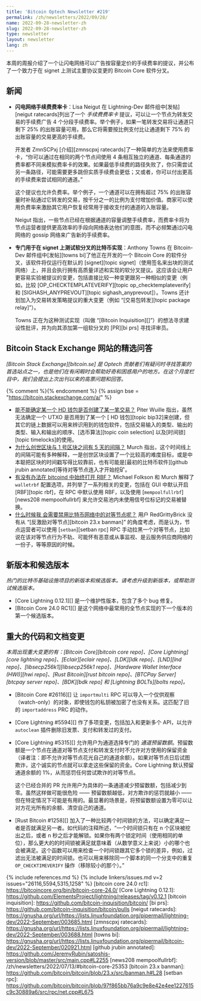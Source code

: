 ```yaml
---
title: 'Bitcoin Optech Newsletter #219'
permalink: /zh/newsletters/2022/09/28/
name: 2022-09-28-newsletter-zh
slug: 2022-09-28-newsletter-zh
type: newsletter
layout: newsletter
lang: zh
---
```


本周的周报介绍了一个让闪电网络可以广告按容量定价的手续费率的提议，并公布了一个致力于在 signet 上测试主要协议变更的 Bitcoin Core 软件分叉。

## 新闻

- **<!--ln-fee-ratecards-->闪电网络手续费费率卡**：Lisa Neigut 在 Lightning-Dev 邮件组中[发帖][neigut ratecards]列出了一个 *手续费费率卡* 提议，可以让一个节点为转发交易的手续费广告 4 个分段手续费率。举个例子，如果一笔转发交易将让通道只剩下 25% 的出账容量可用，那么它将需要按比例支付比让通道剩下 75% 的出账容量的交易更高的手续费。

    开发者 ZmnSCPxj [介绍][zmnscpxj ratecards]了一种简单的方法来使用费率卡，“你可以通过在相同的两个节点间使用 4 条相互独立的通道、每条通道的费率都不同来模拟费率卡的效果。如果最低手续费的路径失败了，你只需尝试另一条路径，可能需要更多跳但实质手续费会更低；又或者，你可以付出更高的手续费来尝试相同的通道。”

    这个提议也允许负费率。举个例子，一个通道可以在拥有超过 75% 的出账容量时补贴通过它转发的交易，按千分之一的比例为支付增加价值。商家可以使用负费率来激励其它用户恢复经常用于接收支付的通道的入账容量。

    Neigut 指出，一些节点已经在根据通道的容量调整手续费率，而费率卡将为节点运营者提供更高效率的手段向网络表达他们的意图，而不必频繁通过闪电网络的 gossip 网络来广告新的手续费率。

- **<!--bitcoin-implementation-designed-for-testing-soft-forks-on-signet-->专门用于在 signet 上测试软分叉的比特币实现**：Anthony Towns 在 Bitcoin-Dev 邮件组中[发帖][towns bi]了他正在开发的一个 Bitcoin Core 的软件分叉，该软件将仅运行在默认的 [signet][topic signet]（使用签名来出块的测试网络）上，并且会执行拥有高质量详述和实现的软分叉提议。这应该会让用户更容易实验被提议的变更，包括直接比较一种变更跟另一种相似的变更（例如，比较 [OP_CHECKTEMPLATEVERIFY][topic op_checktemplateverify] 和 [SIGHASH_ANYPREVOUT][topic sighash_anyprevout]）。Towns 还计划加入为交易转发策略提议的重大变更（例如 “[交易包转发][topic package relay]”）。

    Towns 正在为这种测试实现（叫做 “[Bitcoin Inquisition][]”）的想法寻求建设性批评，并为向其添加第一组软分叉的 [PR][bi prs] 寻找评审员。

## Bitcoin Stack Exchange 网站的精选问答

*[Bitcoin Stack Exchange][bitcoin.se] 是 Optech 贡献者们有疑问时寻找答案的首选站点之一，也是他们在有闲暇时会帮助好奇和困惑用户的地方。在这个月度栏目中，我们会提出上次出刊以来的高票问题和回答。*

{% comment %}<!-- https://bitcoin.stackexchange.com/search?tab=votes&q=created%3a1m..%20is%3aanswer -->{% endcomment %}
{% assign bse = "https://bitcoin.stackexchange.com/a/" %}

- [<!--is-it-possible-to-determine-whether-an-hd-wallet-was-used-to-create-a-given-transaction-->能不能确定某一个 HD 钱包是否创建了某一笔交易？]({{bse}}115311) Piter Wuille 指出，虽然无法确定一个 UTXO 是否用到了某一个 [ HD 钱包][topic bip32]来创建，但其它的链上数据可以用来辨识用到的钱包软件，包括交易输入的类型、输出的类型、输入和输出的顺序、[选币算法][topic coin selection] 以及[时间锁][topic timelocks]的使用。
- [<!--why-is-there-a-5day-gap-between-the-genesis-block-and-block-1-->为什么创世区块与 1 号区块之间有 5 天的间隔？]({{bse}}115344) Murch 指出，这个时间线上的间隔可能有多种解释，一是创世区块设置了一个比较高的难度目标，或是中本聪把区块的时间戳写得比较靠前，也有可能是[最初的比特币软件][github jrubin annotated]等待对等节点连入才开始挖矿。
- [<!--is-it-possible-to-set-rbf-as-alwayson-in-bitcoind-->有没有办法在 bitcoind 中始终打开 RBF？]({{bse}}115360) Michael Folkson 和 Murch 解释了 `walletrbf` 配置选项，并列举了一系列相关的变更，包括在 GUI 中默认开启 [RBF][topic rbf]，在 RPC 中默认使用 RBF，以及使用 [`mempoolfullrbf`][news208 mempoolfullrbf] 来允许交易池内未使用信号位标记的交易被替换。
- [<!--why-would-i-need-to-ban-peer-nodes-on-the-bitcoin-network-->什么时候我 会需要禁用比特币网络中的对等节点呢？]({{bse}}115183) 用户 RedGrittyBrick 没有从 “[反激励对等节点][bitcoin 23.x banman]” 的角度考虑，而是认为，节点运营者可以使用 [`setban`][setban rpc] RPC 手动拉黑一个对等节点，比如说在该对等节点行为不轨、可能怀有恶意或从事监视、是云服务供应商网络的一份子，等等原因的时候。

## 新版本和候选版本

*热门的比特币基础设施项目的新版本和候选版本。请考虑升级到新版本，或帮助测试候选版本。*

- [Core Lightning 0.12.1][] 是一个维护性版本，包含了多个 bug 修复。
- [Bitcoin Core 24.0 RC1][] 是这个网络中最常用的全节点实现的下一个版本的第一个候选版本。

## 重大的代码和文档变更

*本周出现重大变更的有：[Bitcoin Core][bitcoin core repo]、[Core Lightning][core lightning repo]、[Eclair][eclair repo]、[LDK][ldk repo]、[LND][lnd repo]、[libsecp256k1][libsecp256k1 repo]、[Hardware Wallet Interface (HWI)][hwi repo]、[Rust Bitcoin][rust bitcoin repo]、[BTCPay Server][btcpay server repo]、[BDK][bdk repo] 和 [Lightning BOLTs][bolts repo]。*

- [Bitcoin Core #26116][] 让 `importmulti` RPC 可以导入一个仅供观察（watch-only）的对象，即使钱包的私钥被加密了也没有关系。这匹配了旧的 `importaddress` PRC 的动作。

- [Core Lightning #5594][] 作了多项变更，包括加入和更新多个 API，以允许 `autoclean` 插件删除旧发票、支付和转发过的支付。

- [Core Lightning #5315][] 允许用户为通道选择专门的 *通道预留数额*。预留数额是一个节点在通道对等节点支付和转发支付时不允许对方使用的保留资金（译者注：即不允许对等节点花光自己的通道余额）。如果对等节点日后试图欺诈，这个诚实的节点就可以拿走这些保留的资金。Core Lightning 默认预留通道余额的 1%，从而惩罚任何尝试欺诈的对等节点。

    这个已经合并的 PR 允许用户为具体的一条通道减少预留数额，包括减少到零。虽然这样做可能很危险 —— 预留数额越低，对方欺诈的惩罚就越小 —— 但在特定情况下可能是有用的。最显著的场景是，将预留数额设置为零可以让对方花光所有的余额、清空自己的通道。

- [Rust Bitcoin #1258][] 加入了一种比较两个时间锁的方法，可以确定满足一者是否就满足另一者。如代码的注释所述，“一个时间锁只有在 n 个区块被挖出之后，或者 n 秒之后才能解锁。如果你有两个锁定时间（使用相同的单位），那么更大的的时间锁被满足就意味着（从数学意义上来说）小的哪个也会被满足。这个函数可以用来检查一个时间锁跟其它多个锁的差异，例如，过滤出无法被满足的时间锁。也可以用来移除同一个脚本的同一个分支中的重复 `OP_CHECKTIMEVERIFY` 操作（移除较小的那个）。”

{% include references.md %}
{% include linkers/issues.md v=2 issues="26116,5594,5315,1258" %}
[bitcoin core 24.0 rc1]: https://bitcoincore.org/bin/bitcoin-core-24.0/
[Core Lightning 0.12.1]: https://github.com/ElementsProject/lightning/releases/tag/v0.12.1
[bitcoin inquisition]: https://github.com/bitcoin-inquisition/bitcoin/
[bi prs]: https://github.com/bitcoin-inquisition/bitcoin/pulls
[neigut ratecards]: https://gnusha.org/url/https://lists.linuxfoundation.org/pipermail/lightning-dev/2022-September/003685.html
[zmnscpxj ratecards]: https://gnusha.org/url/https://lists.linuxfoundation.org/pipermail/lightning-dev/2022-September/003688.html
[towns bi]: https://gnusha.org/url/https://lists.linuxfoundation.org/pipermail/bitcoin-dev/2022-September/020921.html
[github jrubin annotated]: https://github.com/JeremyRubin/satoshis-version/blob/master/src/main.cpp#L2255
[news208 mempoolfullrbf]: /zh/newsletters/2022/07/13/#bitcoin-core-25353
[bitcoin 23.x banman]: https://github.com/bitcoin/bitcoin/blob/23.x/src/banman.h#L28
[setban rpc]: https://github.com/bitcoin/bitcoin/blob/97f865bb76a9c9e8e42e4ee1227615c9c30889a6/src/rpc/net.cpp#L675
